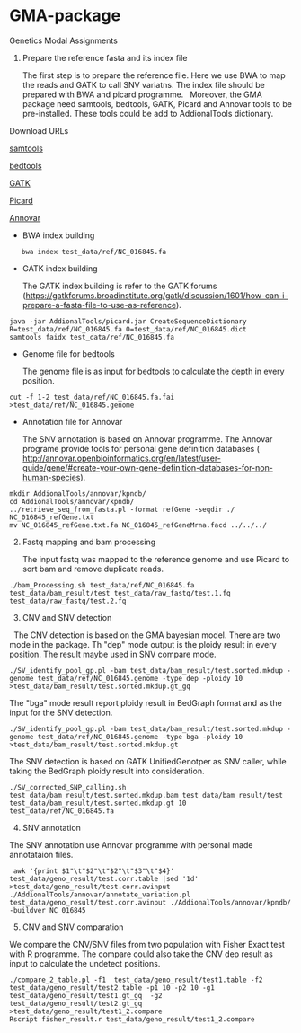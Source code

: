 # GMA-package

Genetics Modal Assignments

1. Prepare the reference fasta and its index file

   The first step is to prepare the reference file. Here we use BWA to map the reads and GATK to call SNV variatns. The index file should be prepared with BWA and picard programme. 
   Moreover, the GMA package need samtools, bedtools, GATK, Picard and Annovar tools to be pre-installed. These tools could be add to  AddionalTools dictionary. 

Download URLs

[samtools](https://github.com/samtools/samtools)

[bedtools](https://github.com/arq5x/bedtools2/blob/master/docs/index.rst)

[GATK](https://software.broadinstitute.org/gatk/download/)

[Picard](http://broadinstitute.github.io/picard/)

[Annovar](http://annovar.openbioinformatics.org/en/latest/user-guide/download/)


+ BWA index building

```{sh}
   bwa index test_data/ref/NC_016845.fa
```

+ GATK index building

   The GATK index building is refer to the GATK forums (https://gatkforums.broadinstitute.org/gatk/discussion/1601/how-can-i-prepare-a-fasta-file-to-use-as-reference). 
 
```{sh}
java -jar AddionalTools/picard.jar CreateSequenceDictionary R=test_data/ref/NC_016845.fa O=test_data/ref/NC_016845.dict 
samtools faidx test_data/ref/NC_016845.fa
```

+ Genome file for bedtools

   The genome file is as input for bedtools to calculate the depth in every position.

```{sh}
cut -f 1-2 test_data/ref/NC_016845.fa.fai >test_data/ref/NC_016845.genome
```

+ Annotation file for Annovar

   The SNV annotation is based on Annovar programme. The Annovar programe provide tools for personal gene definition databases ( http://annovar.openbioinformatics.org/en/latest/user-guide/gene/#create-your-own-gene-definition-databases-for-non-human-species).

```{sh}
mkdir AddionalTools/annovar/kpndb/
cd AddionalTools/annovar/kpndb/
../retrieve_seq_from_fasta.pl -format refGene -seqdir ./ NC_016845_refGene.txt
mv NC_016845_refGene.txt.fa NC_016845_refGeneMrna.facd ../../../
```

2. Fastq mapping and bam processing

   The input fastq was mapped to the reference genome and use Picard to sort bam and remove duplicate reads.

```{sh}
./bam_Processing.sh test_data/ref/NC_016845.fa test_data/bam_result/test test_data/raw_fastq/test.1.fq test_data/raw_fastq/test.2.fq
```

3. CNV and SNV detection

   The CNV detection is based on the GMA bayesian model. There are two mode in the package. Th "dep" mode output is the ploidy result in every position. The result maybe used in SNV compare mode.

```{sh}
./SV_identify_pool_gp.pl -bam test_data/bam_result/test.sorted.mkdup -genome test_data/ref/NC_016845.genome -type dep -ploidy 10 >test_data/bam_result/test.sorted.mkdup.gt_gq
```

The "bga" mode result report ploidy result in BedGraph format and as the input for the SNV detection.

```{sh}
./SV_identify_pool_gp.pl -bam test_data/bam_result/test.sorted.mkdup -genome test_data/ref/NC_016845.genome -type bga -ploidy 10 >test_data/bam_result/test.sorted.mkdup.gt
```

The SNV detection is based on GATK UnifiedGenotper as SNV caller, while taking the BedGraph ploidy result into consideration.  

```{sh}
./SV_corrected_SNP_calling.sh test_data/bam_result/test.sorted.mkdup.bam test_data/bam_result/test test_data/bam_result/test.sorted.mkdup.gt 10 test_data/ref/NC_016845.fa
```

4. SNV annotation

The SNV annotation use Annovar programme with personal made annotataion files. 

```{sh}
 awk '{print $1"\t"$2"\t"$2"\t"$3"\t"$4}'  test_data/geno_result/test.corr.table |sed '1d' >test_data/geno_result/test.corr.avinput
./AddionalTools/annovar/annotate_variation.pl test_data/geno_result/test.corr.avinput ./AddionalTools/annovar/kpndb/ -buildver NC_016845
```

5. CNV and SNV comparation

We compare the CNV/SNV files from two population with Fisher Exact test with R programme. 
The compare could also take the CNV dep result as input to calculate the undetect positions. 

```{sh}
./compare_2_table.pl -f1  test_data/geno_result/test1.table -f2  test_data/geno_result/test2.table -p1 10 -p2 10 -g1 test_data/geno_result/test1.gt_gq  -g2 test_data/geno_result/test2.gt_gq >test_data/geno_result/test1_2.compare 
Rscript fisher_result.r test_data/geno_result/test1_2.compare
```
